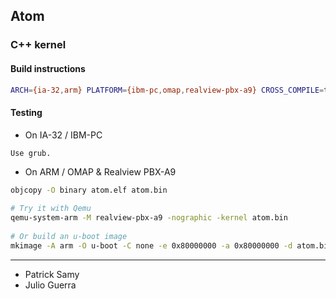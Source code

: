 ## Atom ##
### C++ kernel ###

#### Build instructions ####

```sh
ARCH={ia-32,arm} PLATFORM={ibm-pc,omap,realview-pbx-a9} CROSS_COMPILE=toolchain_prefix make
```

#### Testing ####

  * On IA-32 / IBM-PC

```sh
Use grub.
```

  * On ARM / OMAP & Realview PBX-A9

```sh
objcopy -O binary atom.elf atom.bin

# Try it with Qemu
qemu-system-arm -M realview-pbx-a9 -nographic -kernel atom.bin
    
# Or build an u-boot image
mkimage -A arm -O u-boot -C none -e 0x80000000 -a 0x80000000 -d atom.bin uImage
```

--------------
* Patrick Samy
* Julio Guerra
